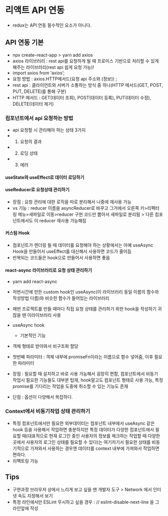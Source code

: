 # 리액트 API 연동

- redux는 API 연동 필수적인 요소가 아니다.

## API 연동 기본

- npx create-react-app > yarn add axios
- axios 라이브러리 : rest api를 요청하게 될 때 프로미스 기반으로 처리할 수 있게 해주는 라이브러리(rest api 쉽게 요청 가능)!
- import axios from ‘axios’;
- 요청 방법 : axios.HTTP메서드(요청 api 주소와 (정보))
  ;
- rest api : 클라이언트와 서버가 소통하는 방식 중 하나(HTTP 메서드(GET, POST, PUT, DELETE)를 통해 구분)
- HTTP 메서드 : GET(데이터 조회), POST(데이터 등록), PUT(데이터 수정), DELETE(데이터 제거)

### 컴포넌트에서 api 요청하는 방법

- api 요청할 시 관리해야 하는 상태 3가지
- 1.  요청의 결과
- 2.  로딩 상태
- 3.  에러

#### useState와 useEffect로 데이터 로딩하기

#### useReducer로 요청상태 관리하기

- 장점 : 요청 관리에 대한 로직을 따로 분리해서 나중에 재사용 가능
- vs 기능 : reducer 이름을 asyncReducer로 바꾸고 그거에서 오른쪽 키>리펙터링 메뉴>새파일로 이동>reducer 구현 코드만 뽑아서 새파일로 분리됨 > 다른 컴포넌트에서도 이 reducer 재사용 가능해짐

#### 커스텀 Hook

- 컴포넌트가 렌더링 될 때 데이터를 요청해야 하는 상황에서는 아예 useAsync Hook을 만들어서 useEffect를 대신해서 사용하면 코드가 줄어듬
- 반복되는 코드들은 hook으로 만들어서 사용하면 좋음

#### react-async 라이브러리로 요청 상태 관리하기

- yarn add react-async
- 저번시간에 만든 custom hook인 useAsync(이 라이브러리 동일 이름의 함수와 작성방법 다름)와 비슷한 함수가 들어있는 라이브러리
- 매번 프로젝트를 만들 때마다 직접 요청 상태를 관리하기 위한 hook을 작성하기 귀찮을 땐 이라이브러리 사용
- useAsync hook
  - 기본적인 기능
- 객체 형태로 받아와서 비구조화 할당
- 첫번째 파라미터 : 객체 내부에 promiseFn이라는 이름으로 함수 넣어줌, 이후 필요한 파라미터

- 장점 : 필요할 때 설치하고 바로 사용 가능해서 굉장히 편함, 컴포넌트에서 비동기 작업시 필요한 기능들도 대부분 탑재, hook말고도 컴포넌트 형태로 사용 가능, 특정 promise를 기다리는 작업을 도중에 취소할 수 있는 기능도 존재
- 단점 : 옵션이 다양해서 복잡하다.

### Context에서 비동기작업 상태 관리하기

- 특정 컴포넌트에서만 필요한 외부데이터는 컴포넌트 내부에서 useAsync 같은 hook 등을 사용해서 작업하면 충분하지만
  특정 데이터가 다양한 컴포넌트에서 필요할 때(대표적으로 현재 로그인 중인 사용자의 정보를 체크하는 작업할 때 다양한 곳에서 사용자의 로그인 상태를 필요할 수 있다)는 여기저기서 필요한 상태를 비동기적으로 가져와서 사용하는 경우엔 데이터를 context 내부에 가져와서 작업하면 편하다.
- 리팩토링 가능

## Tips

- 구현과정 브라우저 상에서 느리게 보고 싶을 땐 개발자 도구 > Network 에서 인터넷 속도 지정해서 보기
- 특정 라인에서만 ESLint 무시하고 싶을 경우 : // eslint-disable-next-line 을 그 라인앞에 작성
